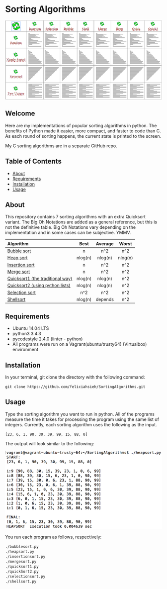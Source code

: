 # Sorting Algorithms

<p align="center"><img src="SortingAlgorithms.gif" width="700"></p>

## Welcome
Here are my implementations of popular sorting algorithms in python. The benefits of Python made it easier, more compact, and faster to code than C. As each round of sorting happens, the current state is printed to the screen.

My C sorting algorithms are in a separate GitHub repo.

## Table of Contents
* [About](#about)
* [Requirements](#requirements)
* [Installation](#installation)
* [Usage](#Usage)

## About
This repository contains 7 sorting algorithms with an extra Quicksort variant. The Big Oh Notations are added as a general reference, but this is not the definitive table. Big Oh Notations vary depending on the implementation and in some cases can be subjective. YMMV.

| Algorithm      | Best    | Average |  Worst  |
|:---------------|:--------:|:-------:|:-------:|
| [Bubble sort](https://en.wikipedia.org/wiki/Bubble_sort) | n       |   n^2   |   n^2   |
| [Heap sort](https://en.wikipedia.org/wiki/Heapsort)      | nlog(n) | nlog(n) | nlog(n) |
| [Insertion sort](https://en.wikipedia.org/wiki/Insertion_sort) | n       | n^2     | n^2     |
| [Merge sort](https://en.wikipedia.org/wiki/Merge_sort)     | n       | n^2     | n^2     |
| [Quicksort1 (the traditional way)](https://en.wikipedia.org/wiki/Quicksort)    | nlog(n) | nlog(n) | n^2     |
| [Quicksort2 (using python lists)](https://en.wikipedia.org/wiki/Quicksort)    | nlog(n) | nlog(n) | n^2     |
| [Selection sort](https://en.wikipedia.org/wiki/Selection_sort) | n^2     | n^2     | n^2     |
| [Shellsort](https://en.wikipedia.org/wiki/Shellsort)     | nlog(n) | depends | n^2     |

## Requirements
* Ubuntu 14.04 LTS
* python3 3.4.3
* pycodestyle 2.4.0 (linter - python)
* All programs were run on a Vagrant(ubuntu/trusty64) (Virtualbox) environment

## Installation
In your terminal, git clone the directory with the following command:
```
git clone https://github.com/feliciahsieh/SortingAlgorithms.git
```

## Usage
Type the sorting algorithm you want to run in python. All of the programs measure the time it takes for processing the program using the same list of integers. Currently, each sorting algorithm uses the following as the input.
```
[23, 6, 1, 90, 30, 39, 99, 15, 88, 0]
```

The output will look similar to the following:

<p align="center"><img src="HeapsortExample.png" width="700"></p>

You run each program as follows, respectively:

```
./bubblesort.py
./heapsort.py
./insertionsort.py
./mergesort.py
./quicksort1.py
./quickSort2.py
./selectionsort.py
./shellsort.py
```
